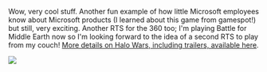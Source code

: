 Wow, very cool stuff. Another fun example of how little Microsoft employees know about Microsoft products (I learned about this game from gamespot!) but still, very exciting. Another RTS for the 360 too; I'm playing Battle for Middle Earth now so I'm looking forward to the idea of a second RTS to play from my couch! [More details on Halo Wars, including trailers, available here](http://www.xbox.com/en-US/community/news/events/x06/halowarscomingtoxbox360.htm).

![](http://www.xbox.com/NR/rdonlyres/0A8FE4F8-839F-45D0-A2EA-3D4E2C85AF8C/0/ilmhalowarsx06003.jpg)
